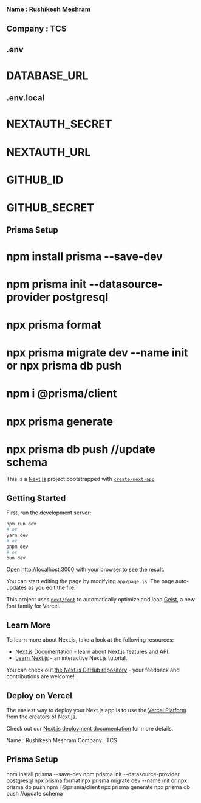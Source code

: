 ### Name : Rushikesh Meshram
## Company : TCS

## .env
# DATABASE_URL

## .env.local
# NEXTAUTH_SECRET
# NEXTAUTH_URL

# GITHUB_ID
# GITHUB_SECRET

## Prisma Setup

# npm install prisma --save-dev
# npm prisma init --datasource-provider postgresql
# npx prisma format
# npx prisma migrate dev --name init or npx prisma db push
# npm i @prisma/client
# npx prisma generate
# npx prisma db push //update schema

This is a [Next.js](https://nextjs.org) project bootstrapped with [`create-next-app`](https://github.com/vercel/next.js/tree/canary/packages/create-next-app).

## Getting Started

First, run the development server:

```bash
npm run dev
# or
yarn dev
# or
pnpm dev
# or
bun dev
```

Open [http://localhost:3000](http://localhost:3000) with your browser to see the result.

You can start editing the page by modifying `app/page.js`. The page auto-updates as you edit the file.

This project uses [`next/font`](https://nextjs.org/docs/app/building-your-application/optimizing/fonts) to automatically optimize and load [Geist](https://vercel.com/font), a new font family for Vercel.

## Learn More

To learn more about Next.js, take a look at the following resources:

- [Next.js Documentation](https://nextjs.org/docs) - learn about Next.js features and API.
- [Learn Next.js](https://nextjs.org/learn) - an interactive Next.js tutorial.

You can check out [the Next.js GitHub repository](https://github.com/vercel/next.js) - your feedback and contributions are welcome!

## Deploy on Vercel

The easiest way to deploy your Next.js app is to use the [Vercel Platform](https://vercel.com/new?utm_medium=default-template&filter=next.js&utm_source=create-next-app&utm_campaign=create-next-app-readme) from the creators of Next.js.

Check out our [Next.js deployment documentation](https://nextjs.org/docs/app/building-your-application/deploying) for more details.

Name : Rushikesh Meshram
Company : TCS

## Prisma Setup

npm install prisma --save-dev
npm prisma init --datasource-provider postgresql
npx prisma format
npx prisma migrate dev --name init or npx prisma db push
npm i @prisma/client
npx prisma generate
npx prisma db push //update schema
